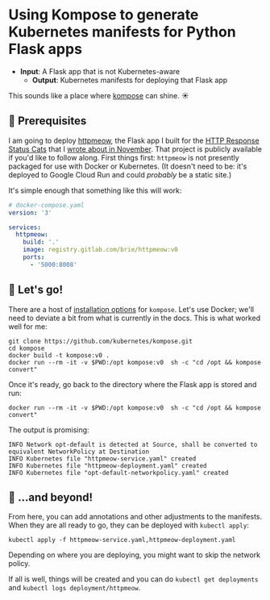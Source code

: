 # Using Kompose to generate Kubernetes manifests for Python Flask apps

- **Input**: A Flask app that is not Kubernetes-aware
  - **Output**: Kubernetes manifests for deploying that Flask app

This sounds like a place where [kompose](https://kompose.io/) can shine. ☀️

## 🧵 Prerequisites

I am going to deploy [httpmeow](https://gitlab.com/brie/httpmeow), the Flask app I built for the [HTTP Response Status Cats](https://httpcat.us) that I [wrote about in November](https://brie.dev/httpcats/). That project is publicly available if you'd like to follow along. First things first: `httpmeow` is not presently packaged for use with Docker or Kubernetes. (It doesn't need to be: it's deployed to Google Cloud Run and could _probably_ be a static site.)

It's simple enough that something like this will work:

```yaml
# docker-compose.yaml
version: '3'

services:
  httpmeow:
    build: '.'
    image: registry.gitlab.com/brie/httpmeow:v0
    ports:
      - '5000:8008'
```

## 🚀 Let's go!

There are a host of [installation options](https://kompose.io/installation/) for `kompose`. Let's use Docker; we'll need to deviate a bit from what is currently in the docs. This is what worked well for me:


```
git clone https://github.com/kubernetes/kompose.git
cd kompose
docker build -t kompose:v0 .
docker run --rm -it -v $PWD:/opt kompose:v0  sh -c "cd /opt && kompose convert"
```

Once it's ready, go back to the directory where the Flask app is stored and run:

```
docker run --rm -it -v $PWD:/opt kompose:v0  sh -c "cd /opt && kompose convert"
```

The output is promising:

```
INFO Network opt-default is detected at Source, shall be converted to equivalent NetworkPolicy at Destination
INFO Kubernetes file "httpmeow-service.yaml" created
INFO Kubernetes file "httpmeow-deployment.yaml" created
INFO Kubernetes file "opt-default-networkpolicy.yaml" created
```

## 🌈 ...and beyond!

From here, you can add annotations and other adjustments to the manifests. When they are all ready to go, they can be deployed with `kubectl apply`:

```
kubectl apply -f httpmeow-service.yaml,httpmeow-deployment.yaml
```

Depending on where you are deploying, you might want to skip the network policy.

If all is well, things will be created and you can do `kubectl get deployments` and `kubectl logs deployment/httpmeow`.
